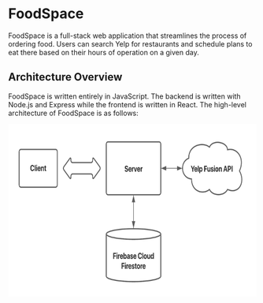# FoodSpace

FoodSpace is a full-stack web application that streamlines the process of
ordering food. Users can search Yelp for restaurants and schedule plans to eat
there based on their hours of operation on a given day.

## Architecture Overview

FoodSpace is written entirely in JavaScript. The backend is written with
Node.js and Express while the frontend is written in React. The high-level
architecture of FoodSpace is as follows:

<img
  src="images/full-architecture.png"
  title="Full Architecture"
  alt="Full Architecture"
  height="350"
/>
